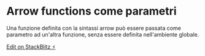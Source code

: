 # Arrow functions come parametri

Una funzione definita con la sintassi arrow può essere passata come parametro ad un'altra funzione, senza essere definita nell'ambiente globale.

[Edit on StackBlitz ⚡️](https://stackblitz.com/edit/js-iqqe4j)